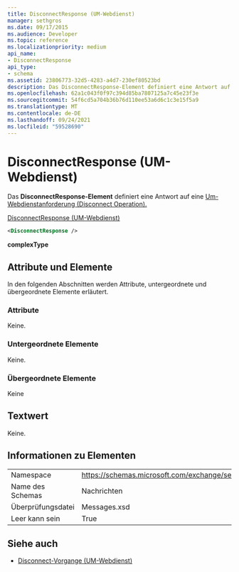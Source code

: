 ```yaml
---
title: DisconnectResponse (UM-Webdienst)
manager: sethgros
ms.date: 09/17/2015
ms.audience: Developer
ms.topic: reference
ms.localizationpriority: medium
api_name:
- DisconnectResponse
api_type:
- schema
ms.assetid: 23806773-32d5-4283-a4d7-230ef80523bd
description: Das DisconnectResponse-Element definiert eine Antwort auf eine Um-Webdienstanforderung (Disconnect Operation).
ms.openlocfilehash: 62a1c043f0f97c394d85ba7807125a7c45e23f3e
ms.sourcegitcommit: 54f6cd5a704b36b76d110ee53a6d6c1c3e15f5a9
ms.translationtype: MT
ms.contentlocale: de-DE
ms.lasthandoff: 09/24/2021
ms.locfileid: "59528690"
---
```

# <a name="disconnectresponse-um-web-service"></a>DisconnectResponse (UM-Webdienst)

Das **DisconnectResponse-Element** definiert eine Antwort auf eine [Um-Webdienstanforderung (Disconnect Operation).](disconnect-operation-um-web-service.md) 
  
[DisconnectResponse (UM-Webdienst)](disconnectresponse-um-web-service.md)
  
```xml
<DisconnectResponse />
```

 **complexType**
## <a name="attributes-and-elements"></a>Attribute und Elemente

In den folgenden Abschnitten werden Attribute, untergeordnete und übergeordnete Elemente erläutert.
  
### <a name="attributes"></a>Attribute

Keine.
  
### <a name="child-elements"></a>Untergeordnete Elemente

Keine.
  
### <a name="parent-elements"></a>Übergeordnete Elemente

Keine
  
## <a name="text-value"></a>Textwert

Keine.
  
## <a name="element-information"></a>Informationen zu Elementen

|||
|:-----|:-----|
|Namespace  <br/> |https://schemas.microsoft.com/exchange/services/2006/messages  <br/> |
|Name des Schemas  <br/> |Nachrichten  <br/> |
|Überprüfungsdatei  <br/> |Messages.xsd  <br/> |
|Leer kann sein  <br/> |True  <br/> |
   
## <a name="see-also"></a>Siehe auch

- [Disconnect-Vorgange (UM-Webdienst)](disconnect-operation-um-web-service.md)

